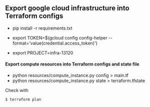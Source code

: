 ## Export google cloud infrastructure into Terraform configs

* pip install -r requirements.txt

* export TOKEN=$(gcloud config config-helper --format='value(credential.access_token)')
* export PROJECT=infra-13120

#### Export compute resources into Terraform configs and state file
* python resources/compute_instance.py config > main.tf
* python resources/compute_instance.py state > terraform.tfstate

Check with
```bash
$ terraform plan
```
